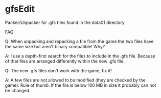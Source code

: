 gfsEdit
========

Packer/Unpacker for .gfs files found in the data01 directory


FAQ

Q: When unpacking and repacking a file from the game the two files have the
same size but aren't binary compatible! Why?

A: I use a depth-first search for the files to include in the .gfs file.
Because of that files are arranged differently within the new .gfs file.


Q: The new .gfs files don't work with the game, fix it!

A: A few files are not allowed to be modified (they are checked by the game).
Rule of thumb: If the file is below 100 MB in size it probably can not be changed.
